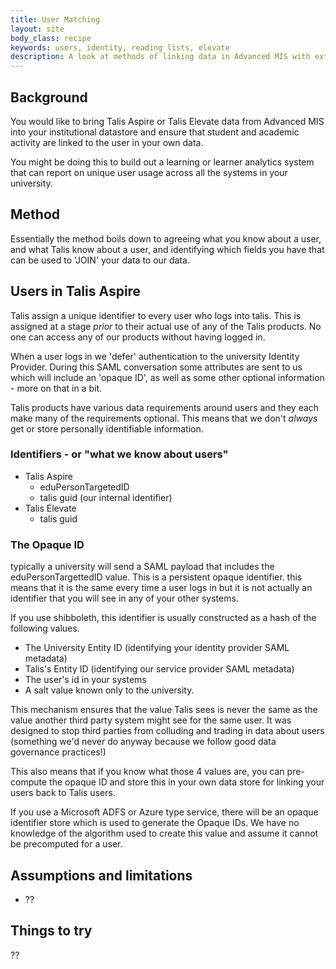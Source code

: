 ```yaml
---
title: User Matching
layout: site
body_class: recipe
keywords: users, identity, reading lists, elevate
description: A look at methods of linking data in Advanced MIS with external systems
---
```


## Background

You would like to bring Talis Aspire or Talis Elevate data from Advanced MIS into your institutional datastore and ensure that student and academic activity are linked to the user in your own data.

You might be doing this to build out a learning or learner analytics system that can report on unique user usage across all the systems in your university.

## Method

Essentially the method boils down to agreeing what you know about a user, and what Talis know about a user, and identifying which fields you have that can be used to 'JOIN' your data to our data.

## Users in Talis Aspire

Talis assign a unique identifier to every user who logs into talis.  This is assigned at a stage _prior_ to their actual use of any of the Talis products. No one can access any of our products without having logged in.

When a user logs in we 'defer' authentication to the university Identity Provider. During this SAML conversation some attributes are sent to us which will include an 'opaque ID', as well as some other optional information - more on that in a bit.

Talis products have various data requirements around users and they each make many of the requirements optional. This means that we don't _always_ get or store personally identifiable information.

### Identifiers - or "what we know about users"

* Talis Aspire
  * eduPersonTargetedID
  * talis guid (our internal identifier)
* Talis Elevate
  * talis guid

### The Opaque ID

typically a university will send a SAML payload that includes the eduPersonTargettedID value. This is a persistent opaque identifier. this means that it is the same every time a user logs in but it is not actually an identifier that you will see in any of your other systems.

If you use shibboleth, this identifier is usually constructed as a hash of the following values.

* The University Entity ID (identifying your identity provider SAML metadata)
* Talis's Entity ID (identifying our service provider SAML metadata)
* The user's id in your systems
* A salt value known only to the university.

This mechanism ensures that the value Talis sees is never the same as the value another third party system might see for the same user. It was designed to stop third parties from colluding and trading in data about users (something we'd never do anyway because we follow good data governance practices!)

This also means that if you know what those 4 values are, you can pre-compute the opaque ID and store this in your own data store for linking your users back to Talis users.

If you use a Microsoft ADFS or Azure type service, there will be an opaque identifier store which is used to generate the Opaque IDs. We have no knowledge of the algorithm used to create this value and assume it cannot be precomputed for a user.

## Assumptions and limitations

* ??

## Things to try

??
